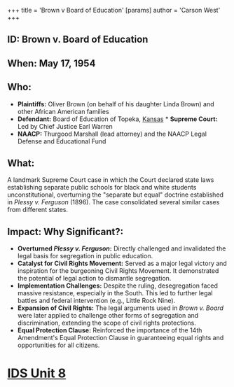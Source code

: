 +++
 title = 'Brown v Board of Education'
[params]
	author = 'Carson West'
+++
## ID: Brown v. Board of Education

## When: May 17, 1954

## Who:
*   **Plaintiffs:** Oliver Brown (on behalf of his daughter Linda Brown) and other African American families
*   **Defendant:** Board of Education of Topeka, [Kansas](./../kansas/) *   **Supreme Court:** Led by Chief Justice Earl Warren
*   **NAACP:** Thurgood Marshall (lead attorney) and the NAACP Legal Defense and Educational Fund

## What:
A landmark Supreme Court case in which the Court declared state laws establishing separate public schools for black and white students unconstitutional, overturning the "separate but equal" doctrine established in *Plessy v. Ferguson* (1896). The case consolidated several similar cases from different states.

## Impact: Why Significant?:
*   **Overturned *Plessy v. Ferguson*:** Directly challenged and invalidated the legal basis for segregation in public education.
*   **Catalyst for Civil Rights Movement:** Served as a major legal victory and inspiration for the burgeoning Civil Rights Movement. It demonstrated the potential of legal action to dismantle segregation.
*   **Implementation Challenges:** Despite the ruling, desegregation faced massive resistance, especially in the South. This led to further legal battles and federal intervention (e.g., Little Rock Nine).
*   **Expansion of Civil Rights:** The legal arguments used in *Brown v. Board* were later applied to challenge other forms of segregation and discrimination, extending the scope of civil rights protections.
*   **Equal Protection Clause:** Reinforced the importance of the 14th Amendment's Equal Protection Clause in guaranteeing equal rights and opportunities for all citizens.

# [IDS Unit 8](./../ids-unit-8/)